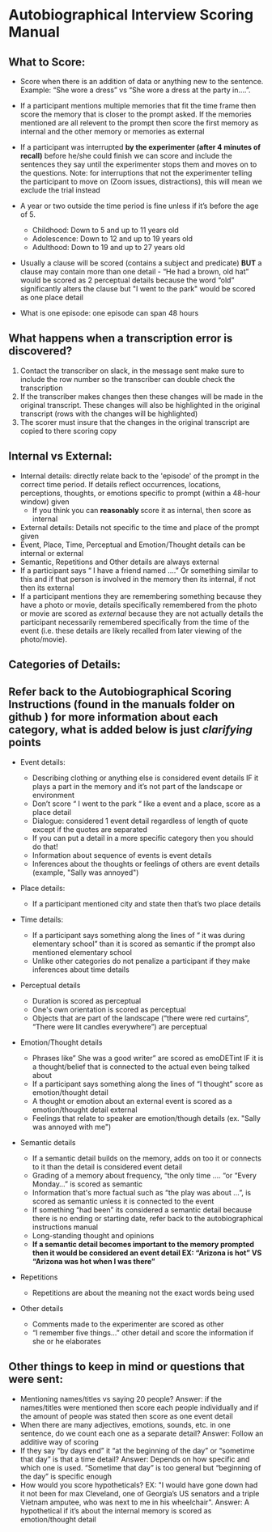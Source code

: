 # Autobiographical Interview Scoring Manual

## What to Score:
* Score when there is an addition of data or anything new to the sentence. Example: “She wore a dress” vs “She wore a dress at the party in….”. 
* If a participant mentions multiple memories that fit the time frame then score the memory that is closer to the prompt asked. If the memories mentioned are all relevent to the prompt then score the first memory as internal and the other memory or memories as external
* If a participant was interrupted **by the experimenter (after 4 minutes of recall)** before he/she could finish we can score and include the sentences they say until the experimenter stops them and moves on to the questions. Note: for interruptions that not the experimenter telling the participant to move on (Zoom issues, distractions), this will mean we exclude the trial instead  
* A year or two outside the time period is fine unless if it’s before the age of 5. 
    - Childhood: Down to 5 and up to 11 years old
    - Adolescence: Down to 12 and up to 19 years old 
    - Adulthood: Down to 19 and up to 27 years old 
* Usually a clause will be scored (contains a subject and predicate) <strong>BUT</strong> a clause may contain more than one detail
      - “He had a brown, old hat” would be scored as 2 perceptual details because the word “old” significantly alters the clause but "I went to the park" would be scored as one place detail

* What is one episode: one episode can span 48 hours



## What happens when a transcription error is discovered?
1) Contact the transcriber on slack, in the message sent make sure to include the row number so the transcriber can double check the transcription 
2) If the transcriber makes changes then these changes will be made in the original transcript. These changes will also be highlighted in the original transcript (rows with the changes will be highlighted)
3) The scorer must insure that the changes in the original transcript are copied to there scoring copy 
  

## Internal vs External:
* Internal details: directly relate back to the 'episode' of the prompt in the correct time period. If details reflect occurrences, locations, perceptions, thoughts, or emotions specific to prompt (within a 48-hour window) given
  -	If you think you can <strong> reasonably </strong> score it as internal, then score as internal 
* External details: Details not specific to the time and place of the prompt given
* Event, Place, Time, Perceptual and Emotion/Thought details can be internal or external
* Semantic, Repetitions and Other details are always external
* If a participant says “ I have a friend named ….” Or something similar to this and if that person is involved in the memory then its internal, if not then its external
* If a participant mentions they are remembering something because they have a photo or movie, details specifically remembered from the photo or movie are scored as *external* because they are not actually details the participant necessarily remembered specifically from the time of the event (i.e. these details are likely recalled from later viewing of the photo/movie). 


## 	Categories of Details:
## Refer back to the Autobiographical Scoring Instructions (found in the manuals folder on github ) for more information about each category, what is added below is just *clarifying* points 

* Event details:
  -	Describing clothing or anything else is considered event details IF it plays a part in the memory and it’s not part of the landscape or environment
  - Don’t score “ I went to the park “ like a event and a place, score as a place detail 
  - Dialogue: considered 1 event detail regardless of length of quote except if the quotes are separated
  - If you can put a detail in a more specific category then you should do that!
  - Information about sequence of events is event details
  - Inferences about the thoughts or feelings of others are event details (example, "Sally was annoyed")


* Place details:
  -	If a participant mentioned city and state then that’s two place details

* Time details: 


  -	If a participant says something along the lines of  “ it was during elementary school”  than it is scored as semantic if the prompt also mentioned elementary school
  - Unlike other categories do not penalize a participant if they make inferences about time details


* Perceptual details 


  -	Duration is scored as perceptual 
  - One's own orientation is scored as perceptual
  - Objects that are part of the landscape (“there were red curtains”, “There were lit candles everywhere”) are perceptual
* Emotion/Thought details
  -	Phrases like” She was a good writer” are scored as emoDETint IF it is a thought/belief that is connected to the actual even being talked about
  -	If a participant says something along the lines of “I thought” score as emotion/thought detail
  - A thought or emotion about an external event is scored as a emotion/thought detail external 
  - Feelings that  relate to speaker are emotion/though details (ex. "Sally was annoyed with me")


* Semantic details
  
  - If a semantic detail builds on the memory, adds on too it or connects to it than the detail is considered event detail
  -	Grading of a memory about frequency, “the only time …. “or “Every Monday…” is scored as semantic
  -	Information that's more factual such as “the play was about …”, is scored as semantic unless it is connected to the event
  - If something “had been” its considered a  semantic detail because there is no ending or starting date, refer back to the autobiographical instructions manual
  - Long-standing thought and opinions
  - <strong>If a semantic detail becomes important to the memory prompted then it would be considered an event detail
EX: “Arizona is hot” VS “Arizona was hot when I was there” </strong>

* Repetitions
  - Repetitions are about the meaning not the exact words being used
* Other details 
  - Comments made to the experimenter are scored as other
  - “I remember five things…”  other detail and score the information if she or he elaborates

## Other things to keep in mind or questions that were sent:
* Mentioning names/titles vs saying 20 people? Answer: if the names/titles were mentioned then score each people individually and if the amount of people was stated then score as one event detail 
* When there are many adjectives, emotions, sounds, etc. in one sentence, do we count each one as a separate detail? Answer: Follow an additive way of scoring
* If they say “by days end” it “at the beginning of the day” or “sometime that day” is that a time detail? Answer: Depends on how specific and which one is used. “Sometime that day” is too general but “beginning of the day” is specific enough
* How would you score hypotheticals? EX: "I would have gone down had it not been for max Cleveland, one of Georgia’s US senators and a triple Vietnam amputee, who was next to me in his wheelchair". Answer: A hypothetical if it’s about the internal memory is scored as emotion/thought detail
